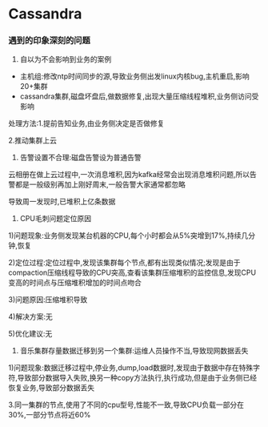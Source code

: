# Cassandra

### 遇到的印象深刻的问题

1. 自以为不会影响到业务的案例

- 主机组:修改ntp时间同步的源,导致业务侧出发linux内核bug,主机重启,影响20+集群
- cassandra集群,磁盘坏盘后,做数据修复,出现大量压缩线程堆积,业务侧访问受影响

处理方法:1.提前告知业务,由业务侧决定是否做修复

 2.推动集群上云

1. 告警设置不合理:磁盘告警设为普通告警

云相册在做上云过程中,一次消息堆积,因为kafka经常会出现消息堆积问题,所以告警都是一般级别再加上刚好周末,一般告警大家通常都忽略

导致周一发现时,已堆积上亿条数据

1. CPU毛刺问题定位原因

1)问题现象:业务侧发现某台机器的CPU,每个小时都会从5%突增到17%,持续几分钟,恢复

2)定位过程:定位过程中,发现该集群每个节点,都有出现类似情况;发现是由于compaction压缩线程导致的CPU突高,查看该集群压缩堆积的监控信息,发现CPU变高的时间点与压缩堆积增加的时间点吻合

3)问题原因:压缩堆积导致

4)解决方案:无

5)优化建议:无

1. 音乐集群存量数据迁移到另一个集群:运维人员操作不当,导致现网数据丢失

1)问题现象:数据迁移过程中,停业务,dump,load数据时,发现由于数据中存在特殊字符,导致部分数据导入失败,换另一种copy方法执行,执行成功,但是由于业务侧已经恢复业务,导致部分数据丢失





3.同一集群的节点,使用了不同的cpu型号,性能不一致,导致CPU负载一部分在30%,一部分节点将近60%
